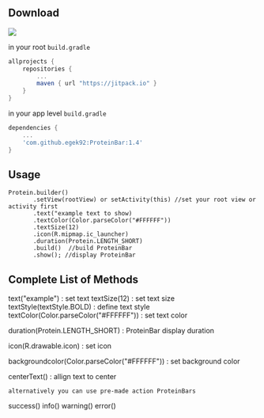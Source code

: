 ## Download

[![](https://jitpack.io/v/egek92/ProteinBar.svg)](https://jitpack.io/#egek92/ProteinBar)
					
	

in your root `build.gradle` 

```gradle
allprojects {
    repositories {
        ...
        maven { url "https://jitpack.io" }
    }
}


```

in your app level `build.gradle` 

```gradle
dependencies {
    ...
    'com.github.egek92:ProteinBar:1.4'
}
```


## Usage
```
Protein.builder()
       .setView(rootView) or setActivity(this) //set your root view or activity first
       .text("example text to show)
       .textColor(Color.parseColor("#FFFFFF"))
       .textSize(12)
       .icon(R.mipmap.ic_launcher)
       .duration(Protein.LENGTH_SHORT)
       .build()  //build ProteinBar
       .show(); //display ProteinBar
```
       
       
## Complete List of Methods

text("example")  : set text 
textSize(12) : set text size 
textStyle(textStyle.BOLD) : define text style 
textColor(Color.parseColor("#FFFFFF")) : set text color

duration(Protein.LENGTH_SHORT)  : ProteinBar display duration

icon(R.drawable.icon) : set icon

backgroundcolor(Color.parseColor("#FFFFFF")) : set background color

centerText() : allign text to center

`alternatively you can use pre-made action ProteinBars`

success()
info()
warning()
error()





       
       
       
       
  
